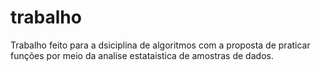 # trabalho
Trabalho feito para a dsiciplina de algoritmos com a proposta de praticar funções por meio da analise estataistica de amostras de dados.
